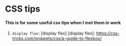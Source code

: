 # CSS tips
#### This is for some useful css tips when I met them in work
1. ```display flex```: [display flex]
[display flex]: <https://css-tricks.com/snippets/css/a-guide-to-flexbox/>

